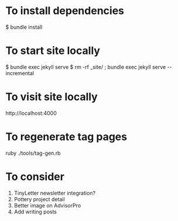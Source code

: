 # To install dependencies
$ bundle install

# To start site locally
$ bundle exec jekyll serve
$ rm -rf _site/ ; bundle exec jekyll serve --incremental

# To visit site locally
http://localhost:4000 

# To regenerate tag pages
ruby ./tools/tag-gen.rb

# To consider
1. TinyLetter newsletter integration?
1. Pottery project detail
1. Better image on AdvisorPro
1. Add writing posts